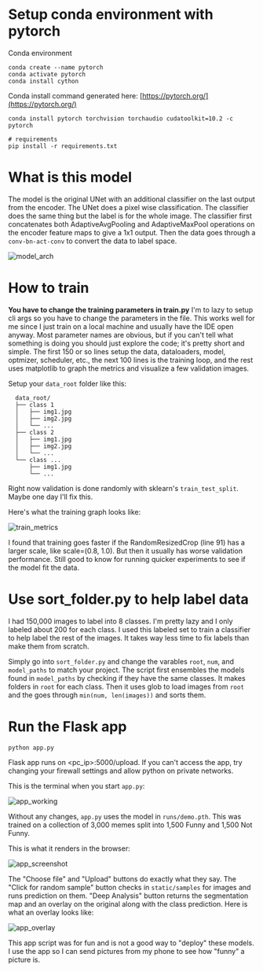 

# Setup conda environment with pytorch

Conda environment
```
conda create --name pytorch
conda activate pytorch
conda install cython
```
Conda install command generated here: [https://pytorch.org/](https://pytorch.org/)
```
conda install pytorch torchvision torchaudio cudatoolkit=10.2 -c pytorch
```

```
# requirements
pip install -r requirements.txt
```

# What is this model

The model is the original UNet with an additional classifier on the last output from the encoder. The UNet does a pixel wise classification. The classifier does the same thing but the label is for the whole image. The classifier first concatenates both AdaptiveAvgPooling and AdaptiveMaxPool operations on the encoder feature maps to give a 1x1 output. Then the data goes through a `conv-bn-act-conv` to convert the data to label space.

![model_arch](/images/readme/model_arch.png)

# How to train

**You have to change the training parameters in train.py** I'm to lazy to setup cli args so you have to change the parameters in the file. This works well for me since I just train on a local machine and usually have the IDE open anyway. Most parameter names are obvious, but if you can't tell what something is doing you should just explore the code; it's pretty short and simple. The first 150 or so lines setup the data, dataloaders, model, optmizer, scheduler, etc., the next 100 lines is the training loop, and the rest uses matplotlib to graph the metrics and visualize a few validation images.

Setup your `data_root` folder like this:
```
  data_root/
  ├── class 1
  │   ├── img1.jpg
  │   ├── img2.jpg
  │   └── ...
  ├── class 2
  │   ├── img1.jpg
  │   ├── img2.jpg
  │   └── ...
  └── class ...
      ├── img1.jpg
      └── ...
  ```

Right now validation is done randomly with sklearn's `train_test_split`. Maybe one day I'll fix this.

Here's what the training graph looks like:

![train_metrics](/images/readme/train_metrics.png)

I found that training goes faster if the RandomResizedCrop (line 91) has a larger scale, like scale=(0.8, 1.0). But then it usually has worse validation performance. Still good to know for running quicker experiments to see if the model fit the data.

# Use sort_folder.py to help label data

I had 150,000 images to label into 8 classes. I'm pretty lazy and I only labeled about 200 for each class. I used this labeled set to train a classifier to help label the rest of the images. It takes way less time to fix labels than make them from scratch.

Simply go into `sort_folder.py` and change the varables `root`, `num`, and `model_paths` to match your project. The script first ensembles the models found in `model_paths` by checking if they have the same classes. It makes folders in `root` for each class. Then it uses glob to load images from `root` and the goes through `min(num, len(images))` and sorts them.

# Run the Flask app

```
python app.py
```

Flask app runs on <pc_ip>:5000/upload. If you can't access the app, try changing your firewall settings and allow python on private networks.

This is the terminal when you start `app.py`:

![app_working](/images/readme/app_working.png)

Without any changes, `app.py` uses the model in `runs/demo.pth`. This was trained on a collection of 3,000 memes split into 1,500 Funny and 1,500 Not Funny.

This is what it renders in the browser:

![app_screenshot](/images/readme/app_screenshot.png)

The "Choose file" and "Upload" buttons do exactly what they say. The "Click for random sample" button checks in `static/samples` for images and runs prediction on them. "Deep Analysis" button returns the segmentation map and an overlay on the original along with the class prediction. Here is what an overlay looks like:

![app_overlay](/images/readme/app_overlay.png)

This app script was for fun and is not a good way to "deploy" these models. I use the app so I can send pictures from my phone to see how "funny" a picture is.
